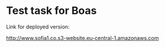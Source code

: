 # Test task for Boas

Link for deployed version:

http://www.sofia1.co.s3-website.eu-central-1.amazonaws.com